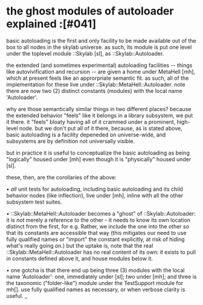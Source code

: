 # the ghost modules of autoloader explained :[#041]

basic autoloading is the first and only facility to be made available out of
the box to all nodes in the skylab universe. as such, its module is put one
level under the toplevel module ::Skylab [sl], as ::Skylab::Autoloader.

the extended (and sometimes experimental) autoloading facilities -- things
like autovivification and recursion -- are given a home under MetaHell [mh],
which at present feels like an approrpriate semantic fit. as such, all of
the implementation for these live under ::Skylab::MetaHell::Autoloader. note
there are now two (2) distinct constants (modules) with the local name
'Autoloader'.

why are those semantically similar things in two different places?
because the extended behavior "feels" like it belongs in a library subsystem,
we put it there. it "feels" bloaty having all of it crammed under a prominent,
high-level node. but we don't put all of it there, because, as is stated above,
basic autoloading is a facility depeneded on universe-wide, and subsystems
are by definition not universally visible.

but in practice it is useful to conceptualize the basic autoloading as being
"logically" housed under [mh] even though it is "physically" housed under
[sl].

these, then, are the corollaries of the above:

  • *all* unit tests for autoloading, including basic autoloading and its
    child behavior nodes (like inflection), live under [mh], inline with
    all the other subsystem test suites.

  • ::Skylab::MetaHell::Autoloader becomes a "ghost" of ::Skylab::Autoloader:
    it is *not* merely a reference to the other - it needs to know its own
    location distinct from the first, for e.g. Rather, we include the one into
    the other so that its constants are accessible that way (this mitigates
    our need to use fully qualified names or "import" the constant explicitly,
    at risk of hiding what's really going on.) but the uptake is, note that
    the real ::Skylab::MetaHell::Autoloader has no real content of its own:
    it exists to pull in constants defined above it, and house modules below
    it.

  • one gotcha is that there end up being three (3) modules with the local
    name 'Autoloader': one, immediately under [sl]; two under [mh]; and three
    is the taxonomic ("folder-like") module under the TestSupport module for
    mh[]. use fully qualified names as necessary, or when verbose clarity is
    useful.
_
